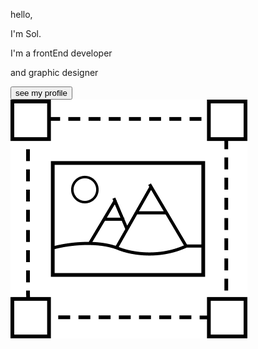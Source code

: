 <!DOCTYPE html>
<html lang="en">
<head>
    <link rel="stylesheet" href="https://fonts.googleapis.com/css2?family=Nunito:wght@900&display=swap">
    <link rel="stylesheet" href="./styles.css">
</head>
<body>
    <div class="heading">
        <div class="info">
            <section class="info-title">
                <p class="info-title-head">hello,</p>
                <p class="info-title-name">I'm Sol.</p>
            </section>
            <section class="info-role">
                <p class="role-first">I'm a frontEnd developer</p>
                <p class="role-second">and graphic designer</p>
            </section>
            <button>see my profile</button>
        </div>
        <div class="image">
            <img src="./img.png" alt="">
        </div>
    </div>
</body>
</html>
